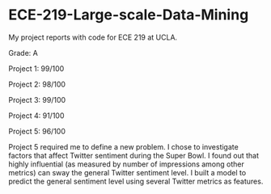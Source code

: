 # ECE-219-Large-scale-Data-Mining
My project reports with code for ECE 219 at UCLA. 

Grade: A

Project 1: 99/100

Project 2: 98/100

Project 3: 99/100

Project 4: 91/100

Project 5: 96/100

Project 5 required me to define a new problem. I chose to investigate factors that affect Twitter sentiment during the Super Bowl. I found out that highly influential (as measured by number of impressions among other metrics) can sway the general Twitter sentiment level. I built a model to predict the general sentiment level using several Twitter metrics as features.
